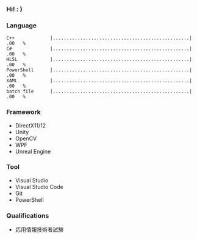 ### Hi!   : )

### Language
<!--
# = 1~2%
+ = 0~1%
            0....10...20...30...40...50...60...70...80...90...100
            |..................................................|  0   %
            
-->
```
C++             |..................................................|  .00   %
C#              |..................................................|  .00   %
HLSL            |..................................................|  .00   %
PowerShell      |..................................................|  .00   %
XAML            |..................................................|  .00   %
batch file      |..................................................|  .00   %
```

### Framework
- DirectX11/12
- Unity
- OpenCV
- WPF
- Unreal Engine

### Tool
- Visual Studio
- Visual Studio Code
- Git
- PowerShell

### Qualifications
- 応用情報技術者試験
